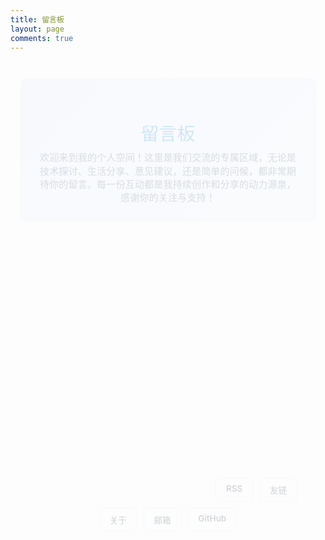 ```yaml
---
title: 留言板
layout: page
comments: true
---
```


<style>
/* 强制隐藏面包屑、目录和AI摘要 */
.article.banner.top,
.post-ai,
.toc,
.wl-reaction,
.table-of-contents {
  display: none !important;
}

/* 确保主要内容区域占据全部宽度 */
.main-content,
.content-area {
  width: 100% !important;
  max-width: 100% !important;
  margin: 0 auto !important;
}

/* 留言板自定义样式 - 紧凑布局 */
.message-board {
  max-width: 100%;
  margin: 0 auto;
  padding: 1rem;
}

.welcome-section {
  text-align: center;
  margin-bottom: 1.5rem;
  padding: 1.5rem;
  background: linear-gradient(135deg, var(--theme-primary-light, #e8edff) 0%, var(--theme-bg-light, #f0f5ff) 100%);
  border-radius: 10px;
  color: var(--theme-text, #2c3e50);
  box-shadow: 0 3px 8px rgba(0,0,0,0.08);
  border: 1px solid var(--theme-border, #d1d8e0);
}

.welcome-section h1 {
  font-size: 1.8rem;
  margin-bottom: 0.6rem;
  font-weight: 500;
  color: var(--theme-primary, #3498db);
}

.welcome-section p {
  font-size: 0.95rem;
  line-height: 1.4;
  max-width: 500px;
  margin: 0 auto;
  color: var(--theme-text-secondary, #5a6c7d);
}

.features-grid {
  display: grid;
  grid-template-columns: repeat(auto-fit, minmax(220px, 1fr));
  gap: 1rem;
  margin: 1.2rem 0;
}

.feature-card {
  background: var(--theme-card-bg, #ffffff);
  padding: 1.2rem 0.8rem;
  border-radius: 8px;
  text-align: center;
  box-shadow: 0 2px 6px rgba(0,0,0,0.06);
  border: 1px solid var(--theme-border, #e1e8f0);
  transition: all 0.2s ease;
}

.feature-card:hover {
  transform: translateY(-2px);
  box-shadow: 0 4px 8px rgba(0,0,0,0.1);
}

.feature-icon {
  font-size: 1.4rem;
  margin-bottom: 0.6rem;
  color: var(--theme-primary, #3498db);
}

.feature-card h3 {
  margin-bottom: 0.5rem;
  color: var(--theme-text, #2c3e50);
  font-size: 1rem;
  font-weight: 600;
}

.feature-card p {
  color: var(--theme-text-secondary, #5a6c7d);
  font-size: 0.85rem;
  line-height: 1.3;
  margin: 0;
}

.quick-links {
  display: flex;
  justify-content: center;
  gap: 0.6rem;
  margin: 1.5rem 0;
  flex-wrap: wrap;
}

.quick-link {
  padding: 0.5rem 1rem;
  background: var(--theme-card-bg, #ffffff);
  border-radius: 6px;
  text-decoration: none;
  color: var(--theme-text, #2c3e50);
  transition: all 0.2s ease;
  border: 1px solid var(--theme-border, #e1e8f0);
  font-weight: 500;
  font-size: 0.85rem;
}

.quick-link:hover {
  background: var(--theme-primary, #3498db);
  color: white;
  transform: translateY(-1px);
}

.tips-section {
  text-align: center;
  margin: 1.2rem 0;
  padding: 0.7rem 1rem;
  background: var(--theme-bg-light, #f0f5ff);
  border-radius: 6px;
  border-left: 3px solid var(--theme-primary, #3498db);
  font-size: 0.85rem;
}

.tips-section p {
  margin: 0;
  color: var(--theme-text-secondary, #5a6c7d);
  line-height: 1.3;
}

.comments-section {
  margin-top: 1.5rem;
  padding: 1.2rem;
  background: var(--theme-card-bg, #ffffff);
  border-radius: 8px;
  border: 1px solid var(--theme-border, #e1e8f0);
}

/* 浅色主题优化 */
:root {
  --theme-primary: #3498db;
  --theme-bg-light: #f0f5ff;
  --theme-card-bg: #ffffff;
  --theme-border: #e1e8f0;
  --theme-text: #2c3e50;
  --theme-text-secondary: #5a6c7d;
  --theme-primary-light: #e8edff;
}

/* 暗色模式适配 */
@media (prefers-color-scheme: dark) {
  :root {
    --theme-primary: #5dade2;
    --theme-bg-light: #1a2433;
    --theme-card-bg: #2c3e50;
    --theme-border: #34495e;
    --theme-text: #ecf0f1;
    --theme-text-secondary: #bdc3c7;
    --theme-primary-light: #1a252f;
  }
}

/* 响应式设计 */
@media (max-width: 768px) {
  .message-board {
    padding: 0.8rem;
  }

  .welcome-section {
    padding: 1.2rem 0.8rem;
    margin-bottom: 1.2rem;
  }

  .welcome-section h1 {
    font-size: 1.6rem;
  }

  .features-grid {
    grid-template-columns: 1fr;
    gap: 0.8rem;
  }

  .quick-links {
    flex-direction: column;
    align-items: center;
    gap: 0.5rem;
  }

  .quick-link {
    width: 100%;
    max-width: 180px;
    text-align: center;
  }
}

/* 紧凑动画效果 */
@keyframes fadeInUp {
  from {
    opacity: 0;
    transform: translateY(15px);
  }
  to {
    opacity: 1;
    transform: translateY(0);
  }
}

.feature-card, .welcome-section, .quick-link, .tips-section {
  animation: fadeInUp 0.3s ease forwards;
  opacity: 0;
}

.feature-card:nth-child(1) { animation-delay: 0.05s; }
.feature-card:nth-child(2) { animation-delay: 0.1s; }
.feature-card:nth-child(3) { animation-delay: 0.15s; }
.quick-link:nth-child(1) { animation-delay: 0.2s; }
.quick-link:nth-child(2) { animation-delay: 0.25s; }
.quick-link:nth-child(3) { animation-delay: 0.3s; }
.quick-link:nth-child(4) { animation-delay: 0.35s; }
.tips-section { animation-delay: 0.4s; }
</style>

<div class="message-board">
  <!-- 欢迎区域 -->
  <div class="welcome-section">
    <h1><i class="fas fa-comment-dots"></i> 留言板</h1>
    <p>欢迎来到我的个人空间！这里是我们交流的专属区域，无论是技术探讨、生活分享、意见建议，还是简单的问候，都非常期待你的留言。每一份互动都是我持续创作和分享的动力源泉，感谢你的关注与支持！</p>
  </div>

  <!-- 功能特色 -->
  <div class="features-grid">
    <div class="feature-card">
      <div class="feature-icon"><i class="fas fa-comment-dots"></i></div>
      <h3>自由交流</h3>
      <p>畅所欲言地分享你的想法、建议或任何想说的话，无论是技术问题、生活感悟还是其他话题，我们都欢迎深入交流</p>
    </div>
    <div class="feature-card">
      <div class="feature-icon"><i class="fas fa-bell"></i></div>
      <h3>实时通知</h3>
      <p>请留下有效的邮箱地址、您偏好的昵称与相关网址。您留言后，我会立即收到通知并尽快回复；同时，您也能通过邮箱接收回复提醒，确保不错过任何互动</p>
    </div>
    <div class="feature-card">
      <div class="feature-icon"><i class="fas fa-edit"></i></div>
      <h3>富文本支持</h3>
      <p>支持Markdown语法、表情符号、代码高亮、图片上传等多种格式，让你的留言更加生动有趣且富有表现力</p>
    </div>
  </div>

  <!-- 快速链接 -->
  <div class="quick-links">
    <a href="/" class="quick-link"><i class="fas fa-home"></i> 首页</a>
    <a href="/archives" class="quick-link"><i class="fas fa-archive"></i> 归档</a>
    <a href="/categories" class="quick-link"><i class="fa-solid fa-list"></i> 分类</a>
    <a href="/tags" class="quick-link"><i class="fas fa-tag"></i> 标签 </a>
    <a href="/atom.xml" class="quick-link"><i class="fas fa-rss"></i> RSS</a>
    <a href="/links" class="quick-link"><i class="fas fa-link"></i> 友链 </a>
    <a href="/about" class="quick-link"><i class="fas fa-user"></i> 关于</a>
    <a href="mailto:2690640537@qq.com" class="quick-link"><i class="fas fa-envelope"></i> 邮箱</a>
    <a href="https://github.com/sam7xx" class="quick-link"><i class="fab fa-github"></i> GitHub</a>
  </div>

<script>
document.addEventListener('DOMContentLoaded', function() {
  // 动态获取主题颜色
  function updateThemeColors() {
    const root = document.documentElement;
    const computedStyle = getComputedStyle(root);

    let primaryColor = computedStyle.getPropertyValue('--color-primary').trim();
    if (!primaryColor) {
      primaryColor = computedStyle.getPropertyValue('--theme-color').trim() ||
                     computedStyle.getPropertyValue('--primary-color').trim() ||
                     '#3498db';
    }

    const bgColor = computedStyle.getPropertyValue('--bg-color').trim() ||
                   computedStyle.getPropertyValue('--background-color').trim() ||
                   getComputedStyle(document.body).backgroundColor;

    const rgb = bgColor.match(/\d+/g);
    let brightness = 255;
    if (rgb) {
      brightness = (parseInt(rgb[0]) * 299 + parseInt(rgb[1]) * 587 + parseInt(rgb[2]) * 114) / 1000;
    }

    root.style.setProperty('--theme-primary', primaryColor);

    if (brightness > 128) {
      root.style.setProperty('--theme-bg-light', '#f0f5ff');
      root.style.setProperty('--theme-card-bg', '#ffffff');
      root.style.setProperty('--theme-border', '#e1e8f0');
      root.style.setProperty('--theme-text', '#2c3e50');
      root.style.setProperty('--theme-text-secondary', '#5a6c7d');
      root.style.setProperty('--theme-primary-light', '#e8edff');
    } else {
      root.style.setProperty('--theme-bg-light', '#1a2433');
      root.style.setProperty('--theme-card-bg', '#2c3e50');
      root.style.setProperty('--theme-border', '#34495e');
      root.style.setProperty('--theme-text', '#ecf0f1');
      root.style.setProperty('--theme-text-secondary', '#bdc3c7');
      root.style.setProperty('--theme-primary-light', '#1a252f');
    }
  }

  updateThemeColors();

  const observer = new MutationObserver(updateThemeColors);
  observer.observe(document.documentElement, {
    attributes: true,
    attributeFilter: ['class', 'style', 'data-theme']
  });
});
</script>
